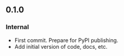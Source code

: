 ## 0.1.0

### Internal
* First commit. Prepare for PyPI publishing.
* Add initial version of code, docs, etc.
